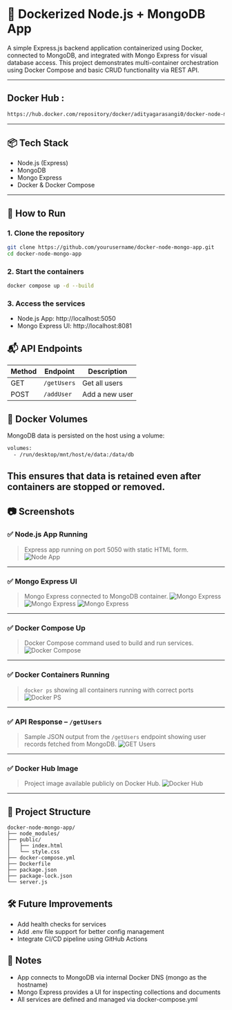 # 🐳 Dockerized Node.js + MongoDB App

A simple Express.js backend application containerized using Docker, connected to MongoDB, and integrated with Mongo Express for visual database access. This project demonstrates multi-container orchestration using Docker Compose and basic CRUD functionality via REST API.

---
## Docker Hub :
```bash
https://hub.docker.com/repository/docker/adityagarasangi0/docker-node-mongo-app/general
```
---

## 📦 Tech Stack

- Node.js (Express)
- MongoDB
- Mongo Express
- Docker & Docker Compose

---

## 🚀 How to Run

### 1. Clone the repository
```bash
git clone https://github.com/yourusername/docker-node-mongo-app.git
cd docker-node-mongo-app
```
### 2. Start the containers
```bash
docker compose up -d --build
```
### 3. Access the services
 * Node.js App: http://localhost:5050
 * Mongo Express UI: http://localhost:8081


## 📬 API Endpoints
| Method | Endpoint    | Description    |
| ------ | ----------- | -------------- |
| GET    | `/getUsers` | Get all users  |
| POST   | `/addUser`  | Add a new user |


## 💾 Docker Volumes
MongoDB data is persisted on the host using a volume:
```bash
volumes:
  - /run/desktop/mnt/host/e/data:/data/db
```
This ensures that data is retained even after containers are stopped or removed.
---
## 📷 Screenshots
### ✅ Node.js App Running
> Express app running on port 5050 with static HTML form.
![Node App](./screenshots/node-app.png)
---
### ✅ Mongo Express UI
> Mongo Express connected to MongoDB container.
![Mongo Express](./screenshots/mongo-express-1.png)
![Mongo Express](./screenshots/mongo-express-2.png)
![Mongo Express](./screenshots/mongo-express-3.png)
---
### ✅ Docker Compose Up
> Docker Compose command used to build and run services.
![Docker Compose](./screenshots/compose-up.png)
---
### ✅ Docker Containers Running
> `docker ps` showing all containers running with correct ports
![Docker PS](./screenshots/docker-ps.png)
---
### ✅ API Response – `/getUsers`
> Sample JSON output from the `/getUsers` endpoint showing user records fetched from MongoDB.
![GET Users](./screenshots/api-response-2.png)
---
### ✅ Docker Hub Image
> Project image available publicly on Docker Hub.
![Docker Hub](./screenshots/docker-hub.png)
---


## 📂 Project Structure

```pgsql
docker-node-mongo-app/
├── node_modules/
├── public/
│   ├── index.html
│   └── style.css
├── docker-compose.yml
├── Dockerfile
├── package.json
├── package-lock.json
└── server.js
```

## 🛠️ Future Improvements
 * Add health checks for services
 * Add .env file support for better config management
 * Integrate CI/CD pipeline using GitHub Actions


## 🧠 Notes
 * App connects to MongoDB via internal Docker DNS (mongo as the hostname)
 * Mongo Express provides a UI for inspecting collections and documents
 * All services are defined and managed via docker-compose.yml 
